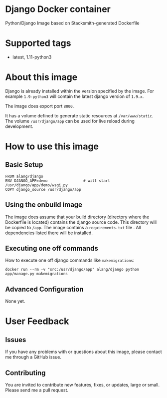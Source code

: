 # Django Docker container
Python/Django Image based on Stacksmith-generated Dockerfile

# Supported tags
-   latest, 1.11-python3

# About this image
Django is already installed within the version specified by the image.
For example `1.9-python3` will contain the latest django version of `1.9.x`.

The image does export port `8000`.

It has a volume defined to generate static resources at `/var/www/static`.
The volume `/usr/django/app` can be used for live reload during development.

# How to use this image

## Basic Setup

    FROM alang/django
    ENV DJANGO_APP=demo                # will start /usr/django/app/demo/wsgi.py
    COPY django_source /usr/django/app

## Using the onbuild image

The image does assume that your build directory (directory where the Dockerfile is located) contains  the django source code. 
This directory will be copied to `/app`.
The image contains a `requirements.txt` file . All dependencies listed there will be installed.

## Executing one off commands

How to execute one off django commands like `makemigrations`:

    docker run --rm -v "src:/usr/django/app" alang/django python app/manage.py makemigrations

## Advanced Configuration

None yet.

# User Feedback

## Issues
If you have any problems with or questions about this image, please contact me through a GitHub issue.

## Contributing
You are invited to contribute new features, fixes, or updates, large or small.
Please send me a pull request.
